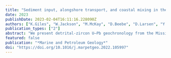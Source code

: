 ```yaml
---
title: "Sediment input, alongshore transport, and coastal mixing in the northeastern Gulf of Mexico based on detrital-zircon geochronology"
date: 2023
publishDate: 2023-02-04T16:11:16.228090Z
authors: ["K.Giles", "W.Jackson", "M.McKay", "D.Beebe", "D.Larsen", "Y.Kwon", "B.Shaulis"]
publication_types: ["2"]
abstract: "We present detrital-zircon U–Pb geochronology from the Mississippi, Mobile, and Apalachicola rivers, as well as five beach and barrier island deposits to determine sediment sources, alongshore transport, and sediment mixing in the northeastern Gulf of Mexico. The Mississippi River has a distinct age spectrum defined by prominent Cenozoic and Mesozoic populations coupled with minor Appalachian (490-270 Ma), Grenville (1200-900 Ma), Granite-Rhyolite (1500-1300 Ma), and Yavapai-Mazatzal (1800-1600 Ma) populations. The Mobile and Apalachicola rivers exhibit age spectra containing few to no Cenozoic grains, are proportionately dominated by Appalachian and Grenville populations, and have minor populations consisting of Iaptian Rifting/Gondwanan (850-550 Ma), Granite-Rhyolite, and Yavapai-Mazatzal ages. Comparison of U–Pb age spectra and inverse mixing models shows that beach and barrier island deposits are primarily derived of material from the Apalachicola River, with Mobile River contribution being dependent on geographic position west of Mobile Bay. Minor Mississippi River contribution in coastal deposits results from shelf bypass to deep marine sinks and when present is likely associated with recycling of Coastal Plain strata. Metamorphic zircon grain abundance (14–36%) in coastal deposits and chemical-age relationships to southern Appalachian eastern Blue Ridge and Inner Piedmont provinces corroborate Apalachicola and or Mobile river system provenance. Results from this study suggest that anthropogenic influences and hurricanes have little to no effect on the detrital-zircon age spectra at a regional scale, and that the northeastern Gulf of Mexico can be used as an analog for older Cenozoic and Mesozoic source to sink investigations in the eastern Gulf Coastal Plain."
featured: false
publication: "*Marine and Petroleum Geology*"
doi: "https://doi.org/10.1016/j.marpetgeo.2022.105997"
---
```


